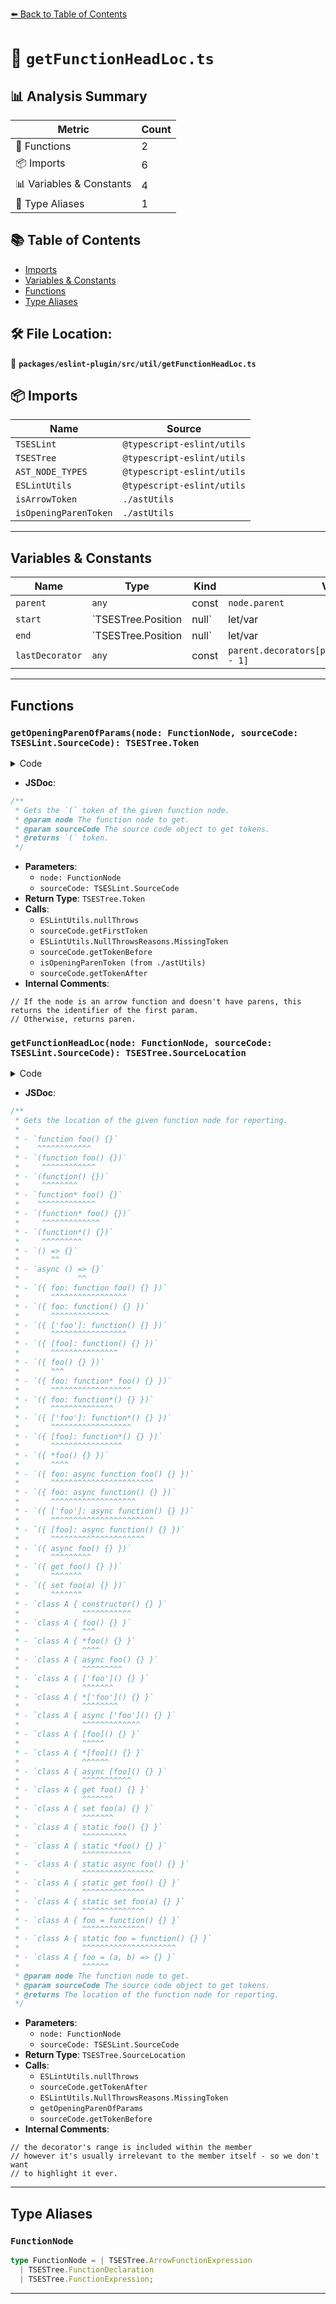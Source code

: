 [⬅️ Back to Table of Contents](../../../../index.md)

# 📄 `getFunctionHeadLoc.ts`

## 📊 Analysis Summary

| Metric | Count |
|--------|-------|
| 🔧 Functions | 2 |
| 📦 Imports | 6 |
| 📊 Variables & Constants | 4 |
| 📑 Type Aliases | 1 |

## 📚 Table of Contents

- [Imports](#imports)
- [Variables & Constants](#variables-constants)
- [Functions](#functions)
- [Type Aliases](#type-aliases)

## 🛠️ File Location:
📂 **`packages/eslint-plugin/src/util/getFunctionHeadLoc.ts`**

## 📦 Imports

| Name | Source |
|------|--------|
| `TSESLint` | `@typescript-eslint/utils` |
| `TSESTree` | `@typescript-eslint/utils` |
| `AST_NODE_TYPES` | `@typescript-eslint/utils` |
| `ESLintUtils` | `@typescript-eslint/utils` |
| `isArrowToken` | `./astUtils` |
| `isOpeningParenToken` | `./astUtils` |


---

## Variables & Constants

| Name | Type | Kind | Value | Exported |
|------|------|------|-------|----------|
| `parent` | `any` | const | `node.parent` | ✗ |
| `start` | `TSESTree.Position | null` | let/var | `null` | ✗ |
| `end` | `TSESTree.Position | null` | let/var | `null` | ✗ |
| `lastDecorator` | `any` | const | `parent.decorators[parent.decorators.length - 1]` | ✗ |


---

## Functions

### `getOpeningParenOfParams(node: FunctionNode, sourceCode: TSESLint.SourceCode): TSESTree.Token`

<details><summary>Code</summary>

```ts
function getOpeningParenOfParams(
  node: FunctionNode,
  sourceCode: TSESLint.SourceCode,
): TSESTree.Token {
  // If the node is an arrow function and doesn't have parens, this returns the identifier of the first param.
  if (
    node.type === AST_NODE_TYPES.ArrowFunctionExpression &&
    node.params.length === 1
  ) {
    const argToken = ESLintUtils.nullThrows(
      sourceCode.getFirstToken(node.params[0]),
      ESLintUtils.NullThrowsReasons.MissingToken('parameter', 'arrow function'),
    );
    const maybeParenToken = sourceCode.getTokenBefore(argToken);

    return maybeParenToken && isOpeningParenToken(maybeParenToken)
      ? maybeParenToken
      : argToken;
  }

  // Otherwise, returns paren.
  return node.id != null
    ? ESLintUtils.nullThrows(
        sourceCode.getTokenAfter(node.id, isOpeningParenToken),
        ESLintUtils.NullThrowsReasons.MissingToken('id', 'function'),
      )
    : ESLintUtils.nullThrows(
        sourceCode.getFirstToken(node, isOpeningParenToken),
        ESLintUtils.NullThrowsReasons.MissingToken(
          'opening parenthesis',
          'function',
        ),
      );
}
```
</details>

- **JSDoc**:
```ts
/**
 * Gets the `(` token of the given function node.
 * @param node The function node to get.
 * @param sourceCode The source code object to get tokens.
 * @returns `(` token.
 */
```

- **Parameters**:
  - `node: FunctionNode`
  - `sourceCode: TSESLint.SourceCode`
- **Return Type**: `TSESTree.Token`
- **Calls**:
  - `ESLintUtils.nullThrows`
  - `sourceCode.getFirstToken`
  - `ESLintUtils.NullThrowsReasons.MissingToken`
  - `sourceCode.getTokenBefore`
  - `isOpeningParenToken (from ./astUtils)`
  - `sourceCode.getTokenAfter`
- **Internal Comments**:
```
// If the node is an arrow function and doesn't have parens, this returns the identifier of the first param.
// Otherwise, returns paren.
```

### `getFunctionHeadLoc(node: FunctionNode, sourceCode: TSESLint.SourceCode): TSESTree.SourceLocation`

<details><summary>Code</summary>

```ts
export function getFunctionHeadLoc(
  node: FunctionNode,
  sourceCode: TSESLint.SourceCode,
): TSESTree.SourceLocation {
  const parent = node.parent;
  let start: TSESTree.Position | null = null;
  let end: TSESTree.Position | null = null;

  if (
    parent.type === AST_NODE_TYPES.MethodDefinition ||
    parent.type === AST_NODE_TYPES.PropertyDefinition
  ) {
    // the decorator's range is included within the member
    // however it's usually irrelevant to the member itself - so we don't want
    // to highlight it ever.
    if (parent.decorators.length > 0) {
      const lastDecorator = parent.decorators[parent.decorators.length - 1];
      const firstTokenAfterDecorator = ESLintUtils.nullThrows(
        sourceCode.getTokenAfter(lastDecorator),
        ESLintUtils.NullThrowsReasons.MissingToken(
          'modifier or member name',
          'class member',
        ),
      );
      start = firstTokenAfterDecorator.loc.start;
    } else {
      start = parent.loc.start;
    }
    end = getOpeningParenOfParams(node, sourceCode).loc.start;
  } else if (parent.type === AST_NODE_TYPES.Property) {
    start = parent.loc.start;
    end = getOpeningParenOfParams(node, sourceCode).loc.start;
  } else if (node.type === AST_NODE_TYPES.ArrowFunctionExpression) {
    const arrowToken = ESLintUtils.nullThrows(
      sourceCode.getTokenBefore(node.body, isArrowToken),
      ESLintUtils.NullThrowsReasons.MissingToken(
        'arrow token',
        'arrow function',
      ),
    );

    start = arrowToken.loc.start;
    end = arrowToken.loc.end;
  } else {
    start = node.loc.start;
    end = getOpeningParenOfParams(node, sourceCode).loc.start;
  }

  return {
    end: { ...end },
    start: { ...start },
  };
}
```
</details>

- **JSDoc**:
```ts
/**
 * Gets the location of the given function node for reporting.
 *
 * - `function foo() {}`
 *    ^^^^^^^^^^^^
 * - `(function foo() {})`
 *     ^^^^^^^^^^^^
 * - `(function() {})`
 *     ^^^^^^^^
 * - `function* foo() {}`
 *    ^^^^^^^^^^^^^
 * - `(function* foo() {})`
 *     ^^^^^^^^^^^^^
 * - `(function*() {})`
 *     ^^^^^^^^^
 * - `() => {}`
 *       ^^
 * - `async () => {}`
 *             ^^
 * - `({ foo: function foo() {} })`
 *       ^^^^^^^^^^^^^^^^^
 * - `({ foo: function() {} })`
 *       ^^^^^^^^^^^^^
 * - `({ ['foo']: function() {} })`
 *       ^^^^^^^^^^^^^^^^^
 * - `({ [foo]: function() {} })`
 *       ^^^^^^^^^^^^^^^
 * - `({ foo() {} })`
 *       ^^^
 * - `({ foo: function* foo() {} })`
 *       ^^^^^^^^^^^^^^^^^^
 * - `({ foo: function*() {} })`
 *       ^^^^^^^^^^^^^^
 * - `({ ['foo']: function*() {} })`
 *       ^^^^^^^^^^^^^^^^^^
 * - `({ [foo]: function*() {} })`
 *       ^^^^^^^^^^^^^^^^
 * - `({ *foo() {} })`
 *       ^^^^
 * - `({ foo: async function foo() {} })`
 *       ^^^^^^^^^^^^^^^^^^^^^^^
 * - `({ foo: async function() {} })`
 *       ^^^^^^^^^^^^^^^^^^^
 * - `({ ['foo']: async function() {} })`
 *       ^^^^^^^^^^^^^^^^^^^^^^^
 * - `({ [foo]: async function() {} })`
 *       ^^^^^^^^^^^^^^^^^^^^^
 * - `({ async foo() {} })`
 *       ^^^^^^^^^
 * - `({ get foo() {} })`
 *       ^^^^^^^
 * - `({ set foo(a) {} })`
 *       ^^^^^^^
 * - `class A { constructor() {} }`
 *              ^^^^^^^^^^^
 * - `class A { foo() {} }`
 *              ^^^
 * - `class A { *foo() {} }`
 *              ^^^^
 * - `class A { async foo() {} }`
 *              ^^^^^^^^^
 * - `class A { ['foo']() {} }`
 *              ^^^^^^^
 * - `class A { *['foo']() {} }`
 *              ^^^^^^^^
 * - `class A { async ['foo']() {} }`
 *              ^^^^^^^^^^^^^
 * - `class A { [foo]() {} }`
 *              ^^^^^
 * - `class A { *[foo]() {} }`
 *              ^^^^^^
 * - `class A { async [foo]() {} }`
 *              ^^^^^^^^^^^
 * - `class A { get foo() {} }`
 *              ^^^^^^^
 * - `class A { set foo(a) {} }`
 *              ^^^^^^^
 * - `class A { static foo() {} }`
 *              ^^^^^^^^^^
 * - `class A { static *foo() {} }`
 *              ^^^^^^^^^^^
 * - `class A { static async foo() {} }`
 *              ^^^^^^^^^^^^^^^^
 * - `class A { static get foo() {} }`
 *              ^^^^^^^^^^^^^^
 * - `class A { static set foo(a) {} }`
 *              ^^^^^^^^^^^^^^
 * - `class A { foo = function() {} }`
 *              ^^^^^^^^^^^^^^
 * - `class A { static foo = function() {} }`
 *              ^^^^^^^^^^^^^^^^^^^^^
 * - `class A { foo = (a, b) => {} }`
 *              ^^^^^^
 * @param node The function node to get.
 * @param sourceCode The source code object to get tokens.
 * @returns The location of the function node for reporting.
 */
```

- **Parameters**:
  - `node: FunctionNode`
  - `sourceCode: TSESLint.SourceCode`
- **Return Type**: `TSESTree.SourceLocation`
- **Calls**:
  - `ESLintUtils.nullThrows`
  - `sourceCode.getTokenAfter`
  - `ESLintUtils.NullThrowsReasons.MissingToken`
  - `getOpeningParenOfParams`
  - `sourceCode.getTokenBefore`
- **Internal Comments**:
```
// the decorator's range is included within the member
// however it's usually irrelevant to the member itself - so we don't want
// to highlight it ever.
```


---

## Type Aliases

### `FunctionNode`

```ts
type FunctionNode = | TSESTree.ArrowFunctionExpression
  | TSESTree.FunctionDeclaration
  | TSESTree.FunctionExpression;
```


---